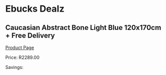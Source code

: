 
# Ebucks Dealz
## Caucasian Abstract Bone Light Blue 120x170cm + Free Delivery
[Product Page](https://www.ebucks.com/web/shop/productSelected.do?prodId=1210561523&catId=1209942441)

Price: R2289.00

Savings: 


	